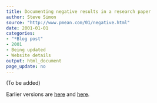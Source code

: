 ```yaml
---
title: Documenting negative results in a research paper
author: Steve Simon
source: "http://www.pmean.com/01/negative.html"
date: 2001-01-01
categories:
- "*Blog post"
- 2001
- Being updated
- Website details
output: html_document
page_update: no
---
```


(To be added)

<!---More--->

Earlier versions are [here][sim1] and [here][sim2].
 
[sim1]: http://www.pmean.com/01/negative.html
[sim2]: http://new.pmean.com/documenting-negative-results/
